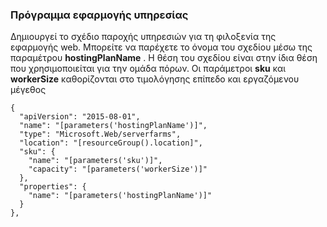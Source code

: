 ### <a name="app-service-plan"></a>Πρόγραμμα εφαρμογής υπηρεσίας

Δημιουργεί το σχέδιο παροχής υπηρεσιών για τη φιλοξενία της εφαρμογής web. Μπορείτε να παρέχετε το όνομα του σχεδίου μέσω της παραμέτρου **hostingPlanName** . Η θέση του σχεδίου είναι στην ίδια θέση που χρησιμοποιείται για την ομάδα πόρων. Οι παράμετροι **sku** και **workerSize** καθορίζονται στο τιμολόγησης επίπεδο και εργαζόμενου μέγεθος

    {
      "apiVersion": "2015-08-01",
      "name": "[parameters('hostingPlanName')]",
      "type": "Microsoft.Web/serverfarms",
      "location": "[resourceGroup().location]",
      "sku": {
        "name": "[parameters('sku')]",
        "capacity": "[parameters('workerSize')]"
      },
      "properties": {
        "name": "[parameters('hostingPlanName')]"
      }
    },

